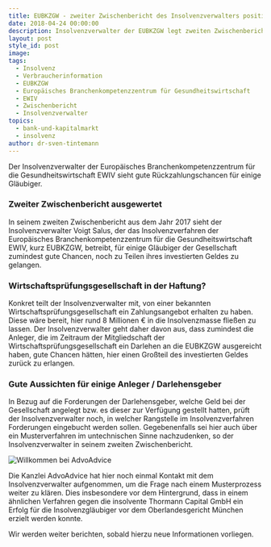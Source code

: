 ```yaml
---
title: EUBKZGW - zweiter Zwischenbericht des Insolvenzverwalters positiv
date: 2018-04-24 00:00:00
description: Insolvenzverwalter der EUBKZGW legt zweiten Zwischenbericht vor
layout: post
style_id: post
image:
tags:
  - Insolvenz
  - Verbraucherinformation
  - EUBKZGW
  - Europäisches Branchenkompetenzzentrum für Gesundheitswirtschaft
  - EWIV
  - Zwischenbericht
  - Insolvenzverwalter
topics:
  - bank-und-kapitalmarkt
  - insolvenz
author: dr-sven-tintemann
---
```


Der Insolvenzverwalter der Europ&auml;isches Branchenkompetenzzentrum f&uuml;r die Gesundheitswirtschaft EWIV sieht gute R&uuml;ckzahlungschancen f&uuml;r einige Gl&auml;ubiger.

### Zweiter Zwischenbericht ausgewertet

In seinem zweiten Zwischenbericht aus dem Jahr 2017 sieht der Insolvenzverwalter Voigt Salus, der das Insolvenzverfahren der Europ&auml;isches Branchenkompetenzzentrum f&uuml;r die Gesundheitswirtschaft EWIV, kurz EUBKZGW, betreibt, f&uuml;r einige Gl&auml;ubiger der Gesellschaft zumindest gute Chancen, noch zu Teilen ihres investierten Geldes zu gelangen.

### Wirtschaftspr&uuml;fungsgesellschaft in der Haftung?

Konkret teilt der Insolvenzverwalter mit, von einer bekannten Wirtschaftspr&uuml;fungsgesellschaft ein Zahlungsangebot erhalten zu haben. Diese w&auml;re bereit, hier rund 8 Millionen € in die Insolvenzmasse flie&szlig;en zu lassen. Der Insolvenzverwalter geht daher davon aus, dass zumindest die Anleger, die im Zeitraum der Mitgliedschaft der Wirtschaftspr&uuml;fungsgesellschaft ein Darlehen an die EUBKZGW ausgereicht haben, gute Chancen h&auml;tten, hier einen Gro&szlig;teil des investierten Geldes zur&uuml;ck zu erlangen.

### Gute Aussichten f&uuml;r einige Anleger / Darlehensgeber

In Bezug auf die Forderungen der Darlehensgeber, welche Geld bei der Gesellschaft angelegt bzw. es dieser zur Verf&uuml;gung gestellt hatten, pr&uuml;ft der Insolvenzverwalter noch, in welcher Rangstelle im Insolvenzverfahren Forderungen eingebucht werden sollen. Gegebenenfalls sei hier auch &uuml;ber ein Musterverfahren im untechnischen Sinne nachzudenken, so der Insolvenzverwalter in seinem zweiten Zwischenbericht.

![Willkommen bei AdvoAdvice](/uploads/advoadvice-01-74-von-80.jpg)

Die Kanzlei AdvoAdvice hat hier noch einmal Kontakt mit dem Insolvenzverwalter aufgenommen, um die Frage nach einem Musterprozess weiter zu kl&auml;ren. Dies insbesondere vor dem Hintergrund, dass in einem &auml;hnlichen Verfahren gegen die insolvente Thormann Capital GmbH ein Erfolg f&uuml;r die Insolvenzgl&auml;ubiger vor dem Oberlandesgericht M&uuml;nchen erzielt werden konnte.

Wir werden weiter berichten, sobald hierzu neue Informationen vorliegen.